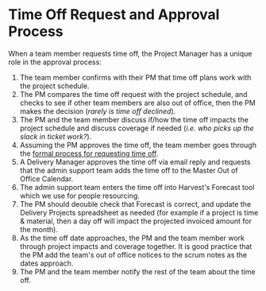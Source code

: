 # Time Off Request and Approval Process

When a team member requests time off, the Project Manager has a unique role in the approval process:

1. The team member confirms with their PM that time off plans work with the project schedule.
2. The PM compares the time off request with the project schedule, and checks to see if other team members are also out of office, then the PM makes the decision (*rarely is time off declined*).
3. The PM and the team member discuss if/how the time off impacts the project schedule and discuss coverage if needed (*i.e. who picks up the slack in ticket work?*).
4. Assuming the PM approves the time off, the team member goes through the [formal process for requesting time off](../03-policies/benefits-and-holidays.md#timeoff).
5. A Delivery Manager approves the time off via email reply and requests that the admin support team adds the time off to the Master Out of Office Calendar.
6. The admin support team enters the time off into Harvest's Forecast tool which we use for people resourcing.
7. The PM should deouble check that Forecast is correct, and update the Delivery Projects spreadsheet as needed (for example if a project is time & material, then a day off will impact the projected invoiced amount for the month).
8. As the time off date approaches, the PM and the team member work through project impacts and coverage together. It is good practice that the PM add the team's out of office notices to the scrum notes as the dates approach. 
9. The PM and the team member notify the rest of the team about the time off.
